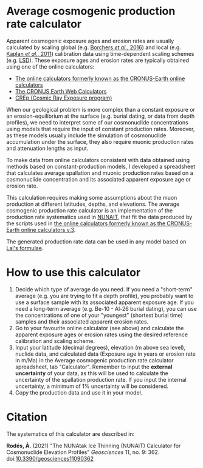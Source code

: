 # Average cosmogenic production rate calculator

Apparent cosmogenic exposure ages and erosion rates are usually calculated by scaling global (e.g. [Borchers *et al.*, 2016](https://doi.org/10.1016/j.quageo.2015.01.009)) and local (e.g. [Kaplan *et al.*, 2011](https://doi.org/10.1016/j.epsl.2011.06.018)) calibration data using time-dependent scaling schemes (e.g. [LSD](https://doi.org/10.1016/j.epsl.2013.10.052)). These exposure ages and erosion rates are typically obtained using one of the online calculators:

- [The online calculators formerly known as the CRONUS-Earth online calculators](https://hess.ess.washington.edu/)
- [The CRONUS Earth Web Calculators](http://cronus.cosmogenicnuclides.rocks/2.0/)
- [CREp (Cosmic Ray Exposure program)](https://crep.otelo.univ-lorraine.fr/#/)

When our geological problem is more complex than a constant exposure or an erosion-equilibrium at the surface (e.g. burial dating, or data from depth profiles), we need to interpret some of our cosmonuclide concentrations using models that require the input of constant production rates. Moreover, as these models usually include the simulation of cosmonuclide accumulation under the surface, they also require muonic production rates and attenuation lengths as input.

To make data from online calculators consistent with data obtained using methods based on constant-production models, I developed a spreadsheet that calculates average spallation and muonic production rates based on a cosmonuclide concentration and its associated apparent exposure age or erosion rate.

This calculation requires making some assumptions about the muon production at different latitudes, depths, and elevations. The average cosmogenic production rate calculator is an implementation of the production rate systematics used in [NUNAIT](https://github.com/angelrodes/NUNAIT), that fit the data produced by the scripts used in [the online calculators formerly known as the CRONUS-Earth online calculators v.3](https://hess.ess.washington.edu/).

The generated production rate data can be used in any model based on [Lal's formulae](https://doi.org/10.1016/0012-821X(91)90220-C).

# How to use this calculator

1. Decide which type of average do you need. If you need a "short-term" average (e.g. you are trying to fit a depth profile), you probably want to use a surface sample with its associated apparent exposure age. If you need a long-term average (e.g. Be-10 - Al-26 burial dating), you can use the concentrations of one of your "youngest" (shortest burial time) samples and their associated apparent erosion rates. 
2. Go to your favourite online calculator (see above) and calculate the apparent exposure ages or erosion rates using the desired reference calibration and scaling scheme.
3. Input your latitude (decimal degrees), elevation (m above sea level), nuclide data, and calculated data (Exposure age in years or erosion rate in m/Ma) in the Average cosmogenic production rate calculator spreadsheet, tab "Calculator". Remember to input the **external uncertainty** of your data, as this will be used to calculate the uncertainty of the spallation production rate. If you input the internal uncertainty, a minimum of 1% uncertainty will be considered.
4. Copy the production data and use it in your model.

# Citation

The systematics of this calculator are described in:

**Rodés, Á.** (2021) "The NUNAtak Ice Thinning (NUNAIT) Calculator for Cosmonuclide Elevation Profiles" *Geosciences* 11, no. 9: 362. doi:[10.3390/geosciences11090362](https://doi.org/10.3390/geosciences11090362 )
